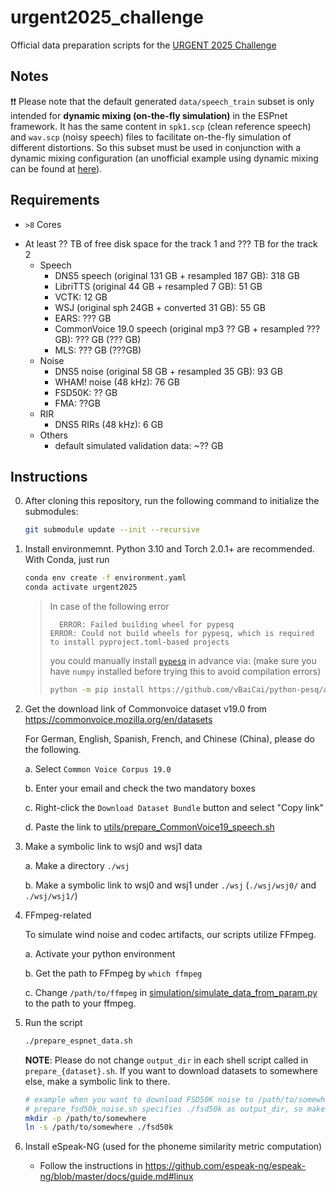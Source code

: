 # urgent2025_challenge
Official data preparation scripts for the [URGENT 2025 Challenge](https://urgent-challenge.github.io/urgent2025/)

## Notes

❗️❗️ Please note that the default generated `data/speech_train` subset is only intended for **dynamic mixing (on-the-fly simulation)** in the ESPnet framework. It has the same content in `spk1.scp` (clean reference speech) and `wav.scp` (noisy speech) files to facilitate on-the-fly simulation of different distortions. So this subset must be used in conjunction with a dynamic mixing configuration (an unofficial example using dynamic mixing can be found at [here](https://github.com/Emrys365/espnet/blob/urgent2024/egs2/urgent24/enh1/conf/tuning/train_enh_bsrnn_large_noncausal_dynamic_mixing.yaml#L34-L64)).
<!-- 
* To use a fixed simulation training set (without dynamic mixing), you could follow the [commented lines](https://github.com/urgent-challenge/urgent2024_challenge/blob/main/prepare_espnet_data.sh#L188-L210) in the [`prepare_espnet_data.sh`](https://github.com/urgent-challenge/urgent2024_challenge/blob/main/prepare_espnet_data.sh) script to generate `data/train`.
-->

## Requirements

- `>8` Cores
<!-- - At least `1` GPU (4 or 8 GPUs are recommended for speedup in DNSMOS or other DNN-based metric calculation) -->
- At least ?? TB of free disk space for the track 1 and ??? TB for the track 2
  - Speech
    - DNS5 speech (original 131 GB + resampled 187 GB): 318 GB
    - LibriTTS (original 44 GB + resampled 7 GB): 51 GB
    - VCTK: 12 GB
    - WSJ (original sph 24GB + converted 31 GB): 55 GB
    - EARS: ??? GB
    - CommonVoice 19.0 speech (original mp3 ?? GB + resampled ??? GB): ??? GB (??? GB)
    - MLS: ??? GB (???GB)
  - Noise
    - DNS5 noise (original 58 GB + resampled 35 GB): 93 GB
    - WHAM! noise (48 kHz): 76 GB
    - FSD50K: ?? GB
    - FMA: ??GB
  - RIR
    - DNS5 RIRs (48 kHz): 6 GB
  - Others
    - default simulated validation data: ~?? GB


## Instructions

0. After cloning this repository, run the following command to initialize the submodules:
    ```bash
    git submodule update --init --recursive
    ```

1. Install environmemnt. Python 3.10 and Torch 2.0.1+ are recommended.
   With Conda, just run

    ```bash
    conda env create -f environment.yaml
    conda activate urgent2025
    ```

    > In case of the following error
    > ```
    >   ERROR: Failed building wheel for pypesq
    > ERROR: Could not build wheels for pypesq, which is required to install pyproject.toml-based projects
    > ```
    > you could manually install [`pypesq`](https://github.com/vBaiCai/python-pesq) in advance via: 
    > (make sure you have `numpy` installed before trying this to avoid compilation errors)
    > ```bash
    > python -m pip install https://github.com/vBaiCai/python-pesq/archive/master.zip
    > ```

2. Get the download link of Commonvoice dataset v19.0 from https://commonvoice.mozilla.org/en/datasets

    For German, English, Spanish, French, and Chinese (China), please do the following.

    a. Select `Common Voice Corpus 19.0`

    b. Enter your email and check the two mandatory boxes

    c. Right-click the `Download Dataset Bundle` button and select "Copy link"

    d. Paste the link to [utils/prepare_CommonVoice19_speech.sh](https://github.com/kohei0209/urgnet2025/blob/a2fa5ef53f9ef8eab527a37dcb8aca5aae76ac71/utils/prepare_CommonVoice19_speech.sh#L16-L19)

3. Make a symbolic link to wsj0 and wsj1 data

    a. Make a directory `./wsj`

    b. Make a symbolic link to wsj0 and wsj1 under `./wsj` (`./wsj/wsj0/` and `./wsj/wsj1/`)

<!--
3. Download WSJ0 and WSJ1 datasets from LDC
    > You will need a LDC license to access the data.
    >
    > For URGENT Challenge participants who want to use the data during the challenge period, please contact the organizers for a temporary LDC license.

    a. Download WSJ0 from https://catalog.ldc.upenn.edu/LDC93s6a

    b. Download WSJ1 from https://catalog.ldc.upenn.edu/LDC94S13A

    c. Uncompress and store the downloaded data to the directories `./wsj/wsj0/` and `./wsj/wsj1/`, respectively.
-->

4. FFmpeg-related

    To simulate wind noise and codec artifacts, our scripts utilize FFmpeg.

    a. Activate your python environment

    b. Get the path to FFmpeg by `which ffmpeg`
    
    c. Change `/path/to/ffmpeg` in [simulation/simulate_data_from_param.py](https://github.com/kohei0209/urgnet2025/blob/a2fa5ef53f9ef8eab527a37dcb8aca5aae76ac71/simulation/simulate_data_from_param.py#L19) to the path to your ffmpeg.

5. Run the script

    ```bash
    ./prepare_espnet_data.sh
    ```

    **NOTE**: Please do not change `output_dir` in each shell script called in `prepare_{dataset}.sh`. If you want to download datasets to somewhere else, make a symbolic link to there. 
    ```bash
    # example when you want to download FSD50K noise to /path/to/somewhere
    # prepare_fsd50k_noise.sh specifies ./fsd50k as output_dir, so make a symbolic link from /path/to/somewhere to ./fsd50k
    mkdir -p /path/to/somewhere
    ln -s /path/to/somewhere ./fsd50k
    ```


6. Install eSpeak-NG (used for the phoneme similarity metric computation)
   - Follow the instructions in https://github.com/espeak-ng/espeak-ng/blob/master/docs/guide.md#linux

<!--
## Optional: Prepare webdataset

The script `./utils/prepare_wds.py` can store the audio files in a collection
of tar files each containing a predefined number of audio files. This is useful
to reduce the number of IO operations during training. Please see the
[documentation](https://github.com/webdataset/webdataset) of `webdataset` for
more information.

```bash
OMP_NUM_THREADS=1 python ./utils/prepare_wds.py \
    /path/to/urgent_train_24k_wds \
    --files-per-tar 250 \
    --max-workers 8 \
    --scps data/tmp/commonvoice_11.0_en_resampled_filtered_train.scp \
    data/tmp/dns5_clean_read_speech_resampled_filtered_train.scp \
    data/tmp/vctk_train.scp \
    data/tmp/libritts_resampled_train.scp
```
The script can also resample the whole dataset to a unified sampling frequency
with `--sampling-rate <freq_hz>`. This option will not include samples with
sampling frequency lower than the prescribed frequency.
-->